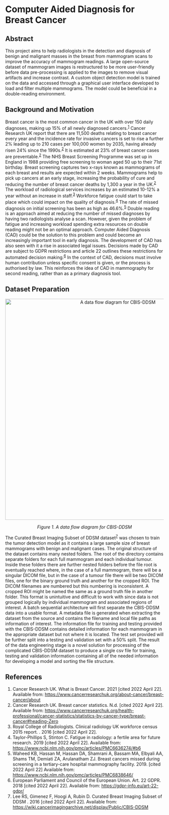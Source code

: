 # Computer Aided Diagnosis for Breast Cancer

## Abstract 

This project aims to help radiologists in the detection and diagnosis of benign and malignant masses in the breast from mammogram scans to improve the accuracy of mammogram readings. A large open-source dataset of mammogram images is restructured to be more user-friendly before data pre-processing is applied to the images to remove visual artifacts and increase contrast. A custom object detection model is trained on the data and accessed through a graphical user interface developed to load and filter multiple mammograms. The model could be beneficial in a double-reading environment.

## Background and Motivation

Breast cancer is the most common cancer in the UK with over 150 daily diagnoses, making up 15% of all newly diagnosed cancers.<sup>[1](#r1)</sup> Cancer Research UK report that there are 11,500 deaths relating to breast cancer every year and the incidence rate for invasive cancers is set to rise a further 2% leading up to 210 cases per 100,000 women by 2035, having already risen 24% since the 1990s.<sup>[2](#r2)</sup> It is estimated at 23% of breast cancer cases are preventable.<sup>[2](#r2)</sup> The NHS Breast Screening Programme was set up in England in 1988 providing free screening to woman aged 50 up to their 71st birthday. Breast screening captures two x-rays known as mammograms of each breast and results are expected within 2 weeks. Mammograms help to pick up cancers at an early stage, increasing the probability of cure and reducing the number of breast cancer deaths by 1,300 a year in the UK.<sup>[2](#r2)</sup> The workload of radiological services increases by an estimated 10-12% a year without an increase in staff.<sup>[3](#r3)</sup> Workforce fatigue could start to take place which could impact on the quality of diagnosis.<sup>[4](#r4)</sup> The rate of missed diagnosis on initial screening has been as high as 46.6%.<sup>[5](#r5)</sup> Double reading is an approach aimed at reducing the number of missed diagnoses by having two radiologists analyse a scan. However, given the problem of fatigue and increasing workload spending extra resources on double reading might not be an optimal approach. Computer Aided Diagnosis (CAD) could be the solution to this problem and could become an increasingly important tool in early diagnosis. The development of CAD has also seen with it a rise in associated legal issues. Decisions made by CAD are subject to GDPR restrictions and article 22 outlines these restrictions for automated decision making.<sup>[6](#r6)</sup> In the context of CAD, decisions must involve human contribution unless specific consent is given, or the process is authorised by law. This reinforces the idea of CAD in mammography for second reading, rather than as a primary diagnosis tool.

## Dataset Preparation

<p align="center">
    <img 
         src="https://github.com/ViksKumar/images/blob/fa9a55ab24a461820da94575d47d386c087b03bc/data%20engineering%20stages.png" 
         height="700px"
         alt="A data flow diagram for CBIS-DDSM"
    >
</p>
<p align="center">
<em>Figure 1. A data flow diagram for CBIS-DDSM</em>
</p>


The Curated Breast Imaging Subset of DDSM dataset<sup>[7](#r7)</sup> was chosen to train the tumor detection model as it contains a large sample size of breast mammograms with benign and malignant cases. The original structure of the dataset contains many nested folders. The root of the directory contains separate folders for each full mammogram and each individual tumour. 
Inside these folders there are further nested folders before the file root is eventually reached where, in the case of a full mammogram, there will be a singular DICOM file, but in the case of a tumour file there will be two DICOM files, one for the binary ground truth and another for the cropped ROI. The DICOM filenames are numbered but this numbering is inconsistent. A cropped ROI might be named the same as a ground truth file in another folder. This format is unintuitive and difficult to work with since data is not grouped logically by individual mammogram and associated regions of interest. A batch sequential architecture will first separate the CBIS-DDSM data into a usable format. A metadata file is generated when extracting the dataset from the source and contains the filename and local file paths as information of interest. The information file for training and testing provided with the CBIS-DDSM contains detailed information for each mammogram in the appropriate dataset but not where it is located. The test set provided will be further split into a testing and validation set with a 50% split. The result of the data engineering stage is a novel solution for processing of the complicated CBIS-DDSM dataset to produce a single csv file for training, testing and validation information containing all of the needed information for developing a model and sorting the file structure.


## References

1. <a name="r1">Cancer Research UK. What is Breast Cancer. 2021 [cited 2022 April 22]. Available from: https://www.cancerresearchuk.org/about-cancer/breast-cancer/about</a>
2. <a name="r2">Cancer Research UK. Breast cancer statistics. N.d. [cited 2022 April 22]. Available from: https://www.cancerresearchuk.org/health-professional/cancer-statistics/statistics-by-cancer-type/breast-cancer#heading-Zero</a>
3. <a name="r3">Royal College of Radiologists. Clinical radiology UK workforce census 2015 report. . 2016 [cited 2022 April 22].</a>
4. <a name="r4">Taylor-Phillips S, Stinton C. Fatigue in radiology: a fertile area for future research. 2019 [cited 2022 April 22]. Available from: https://www.ncbi.nlm.nih.gov/pmc/articles/PMC6636274/#b6</a>
5. <a name="r5">Waheed KB, Hassan M, Hassan DA, Shamrani A, Bassam MA, Elbyali AA, Shams TM, Demiati ZA, Arulanatham ZJ. Breast cancers missed during screening in a tertiary-care hospital mammography facility. 2019. [cited 2022 April 22] Available from: https://www.ncbi.nlm.nih.gov/pmc/articles/PMC6838646/</a>
6. <a name="r6">European Parliament and Council of the European Union. Art. 22 GDPR. 2018 [cited 2022 April 22]. Available from: https://gdpr-info.eu/art-22-gdpr/</a>
7. <a name="r7">Lee RS, Gimenez F, Hoogi A, Rubin D. Curated Breast Imaging Subset of DDSM . 2016 [cited 2022 April 22]. Available from: https://wiki.cancerimagingarchive.net/display/Public/CBIS-DDSM</a>

